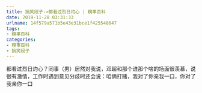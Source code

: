 ```yaml
---
title: 搞笑段子->都看过烈日灼心 | 糗事百科
date: 2019-11-28 03:31:33
urlname: 14f579a571b5e43e31bce1f425548647
tags: 
- 糗事百科
categories:
- 糗事百科
- 搞笑段子
---
```

都看过烈日灼心？同事（男）居然对我说，邓超和那个谁那个啥的场面很羡慕，说很有激情，工作时遇到意见分歧时还会说：咱俩打赌，我对了你亲我一口，你对了我亲你一口


